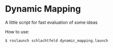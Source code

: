 # Dynamic Mapping

A little script for fast evaluation of some ideas

How to use:

```
$ roslaunch schlachtfeld dynamic_mapping.launch
```
